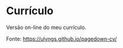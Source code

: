 
# Currículo

<!-- badges: start -->
<!-- badges: end -->

Versão on-line do meu currículo.

Fonte: https://ulyngs.github.io/pagedown-cv/
